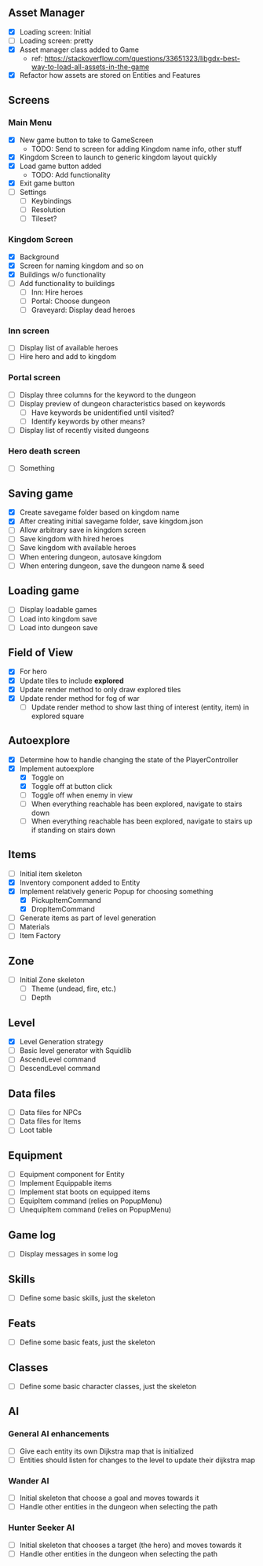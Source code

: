 ## Asset Manager
- [x] Loading screen: Initial
- [ ] Loading screen: pretty
- [x] Asset manager class added to Game
    - ref: https://stackoverflow.com/questions/33651323/libgdx-best-way-to-load-all-assets-in-the-game
- [x] Refactor how assets are stored on Entities and Features

## Screens

### Main Menu
- [x] New game button to take to GameScreen
    - TODO: Send to screen for adding Kingdom name info, other stuff
- [x] Kingdom Screen to launch to generic kingdom layout quickly
- [x] Load game button added
    - TODO: Add functionality
- [x] Exit game button
- [ ] Settings
  - [ ] Keybindings
  - [ ] Resolution
  - [ ] Tileset?

### Kingdom Screen
- [x] Background
- [x] Screen for naming kingdom and so on 
- [x] Buildings w/o functionality
- [ ] Add functionality to buildings
    - [ ] Inn: Hire heroes
    - [ ] Portal: Choose dungeon
    - [ ] Graveyard: Display dead heroes
  
### Inn screen
- [ ] Display list of available heroes
- [ ] Hire hero and add to kingdom

### Portal screen
- [ ] Display three columns for the keyword to the dungeon
- [ ] Display preview of dungeon characteristics based on keywords
  - [ ] Have keywords be unidentified until visited?
  - [ ] Identify keywords by other means?
- [ ] Display list of recently visited dungeons

### Hero death screen
- [ ] Something

## Saving game
- [x] Create savegame folder based on kingdom name
- [x] After creating initial savegame folder, save kingdom.json
- [ ] Allow arbitrary save in kingdom screen
- [ ] Save kingdom with hired heroes
- [ ] Save kingdom with available heroes
- [ ] When entering dungeon, autosave kingdom
- [ ] When entering dungeon, save the dungeon name & seed

## Loading game
- [ ] Display loadable games
- [ ] Load into kingdom save
- [ ] Load into dungeon save

## Field of View
- [x] For hero
- [x] Update tiles to include **explored**
- [x] Update render method to only draw explored tiles
- [x] Update render method for fog of war
  - [ ] Update render method to show last thing of interest (entity, item) in explored square

## Autoexplore

- [x] Determine how to handle changing the state of the PlayerController
- [x] Implement autoexplore
    - [x] Toggle on
    - [x] Toggle off at button click
    - [ ] Toggle off when enemy in view
    - [ ] When everything reachable has been explored, navigate to stairs down
    - [ ] When everything reachable has been explored, navigate to stairs up if standing on stairs down

## Items

- [ ] Initial item skeleton
- [x] Inventory component added to Entity
- [x] Implement relatively generic Popup for choosing something
    - [x] PickupItemCommand
    - [x] DropItemCommand
- [ ] Generate items as part of level generation
- [ ] Materials
- [ ] Item Factory

## Zone
- [ ] Initial Zone skeleton
  - [ ] Theme (undead, fire, etc.)
  - [ ] Depth

## Level
- [x] Level Generation strategy
- [ ] Basic level generator with Squidlib
- [ ] AscendLevel command
- [ ] DescendLevel command

## Data files
- [ ] Data files for NPCs
- [ ] Data files for Items
- [ ] Loot table

## Equipment
- [ ] Equipment component for Entity
- [ ] Implement Equippable items
- [ ] Implement stat boots on equipped items
- [ ] EquipItem command (relies on PopupMenu)
- [ ] UnequipItem command (relies on PopupMenu)

## Game log
- [ ] Display messages in some log

## Skills
- [ ] Define some basic skills, just the skeleton

## Feats
- [ ] Define some basic feats, just the skeleton

## Classes
- [ ] Define some basic character classes, just the skeleton

## AI
### General AI enhancements
- [ ] Give each entity its own Dijkstra map that is initialized
- [ ] Entities should listen for changes to the level to update their dijkstra map

### Wander AI
- [ ] Initial skeleton that choose a goal and moves towards it
- [ ] Handle other entities in the dungeon when selecting the path

### Hunter Seeker AI
- [ ] Initial skeleton that chooses a target (the hero) and moves towards it
- [ ] Handle other entities in the dungeon when selecting the path
